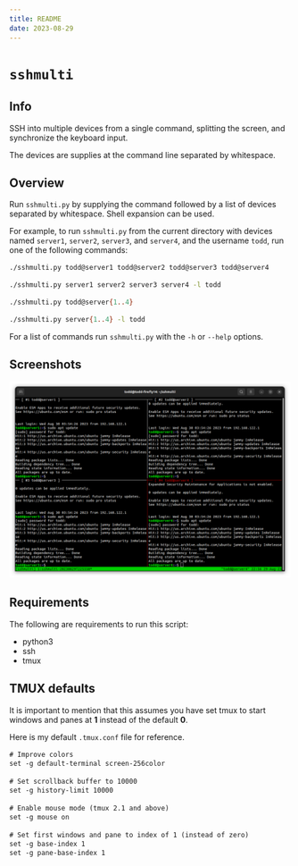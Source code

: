 ```yaml
---
title: README
date: 2023-08-29
---
```


# `sshmulti`


## Info

SSH into multiple devices from a single command, splitting the screen, and synchronize the keyboard input.

The devices are supplies at the command line separated by whitespace.


## Overview

Run `sshmulti.py` by supplying the command followed by a list of devices separated by whitespace. Shell expansion can be used.

For example, to run `sshmulti.py` from the current directory with devices named `server1`, `server2`, `server3`, and `server4`, and the username `todd`, run one of the following commands:

```bash
./sshmulti.py todd@server1 todd@server2 todd@server3 todd@server4
```

```bash
./sshmulti.py server1 server2 server3 server4 -l todd
```

```bash
./sshmulti.py todd@server{1..4}
```

```bash
./sshmulti.py server{1..4} -l todd
```

For a list of commands run `sshmulti.py` with the `-h` or `--help` options.


## Screenshots

![Logged into multiple devices and typing the same commands once](https://raw.githubusercontent.com/toddwint/sshmulti/main/docs/figures/sshmulti.py.1.png)


## Requirements

The following are requirements to run this script:

- python3
- ssh
- tmux


## TMUX defaults

It is important to mention that this assumes you have set tmux to start windows and panes at **1** instead of the default **0**. 

Here is my default `.tmux.conf` file for reference.

```
# Improve colors
set -g default-terminal screen-256color

# Set scrollback buffer to 10000
set -g history-limit 10000

# Enable mouse mode (tmux 2.1 and above)
set -g mouse on

# Set first windows and pane to index of 1 (instead of zero)
set -g base-index 1
set -g pane-base-index 1
```
